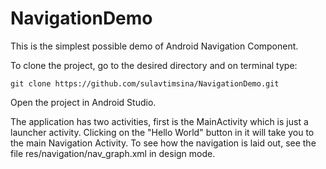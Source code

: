 # NavigationDemo
This is the simplest possible demo of Android Navigation Component.

To clone the project, go to the desired directory and on terminal type:

    git clone https://github.com/sulavtimsina/NavigationDemo.git
    

Open the project in Android Studio.

The application has two activities, first is the MainActivity which is just a launcher activity. 
Clicking on the "Hello World" button in it will take you to the main Navigation Activity. 
To see how the navigation is laid out, see the file res/navigation/nav_graph.xml in design mode.

